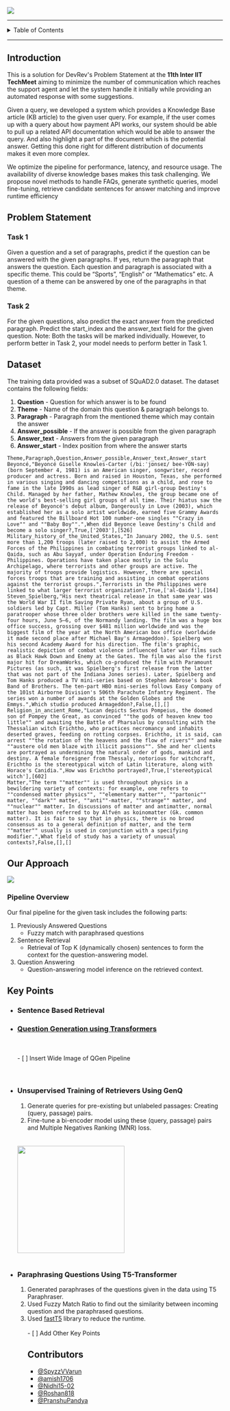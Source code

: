 <!-- # DevRev’s Expert Answers in a Flash Improving Domain-Specific QA -->

<!-- DevRev’s Expert Answers in a Flash Improving Domain-Specific QA -->
<img src="https://socialify.git.ci/siddharthkhincha/Inter-IIT-11-Devrev/image?description=1&font=KoHo&name=1&pattern=Solid&stargazers=1&theme=Dark">

---

<details>
  <summary>Table of Contents</summary>
  <ol>
    <li><a href = "#introduction">Introduction</a></li>
    <li><a href = "#problem-statement">Problem Statement</a></li>
    <li><a href = "#dataset">Dataset</a></li>
    <li><a href = "#our-approach">Our Approach</a></li>
    <li><a href = "#key-points">Key Points</a></li>
    <li><a href = "#contributors">Contributors</a></li>
  </ol>
  </summary>
</details>

---

## Introduction 

This is a solution for DevRev's Problem Statement at the **11th Inter IIT TechMeet** aiming to minimize the number of communication which reaches the support agent and let the system handle it initially while providing an automated response with some suggestions.

Given a query, we developed a system which provides a Knowledge
Base article (KB article) to the given user query. For example, if the user comes up with a query about how payment API works, our system should be able to pull up a related API documentation which would be able to answer the query. And also highlight a
part of the document which is the potential answer. Getting this done right for different distribution of documents makes it even more complex.

We optimize the pipeline for
performance, latency, and resource usage. The
availability of diverse knowledge bases makes this
task challenging. We propose novel methods to
handle FAQs, generate synthetic queries, model
fine-tuning, retrieve candidate sentences for answer matching and improve runtime efficiency

## Problem Statement

### Task 1

Given a question and a set of paragraphs, predict if the question can be answered with the given paragraphs. If yes, return the paragraph that answers the question. Each question and paragraph is associated with a specific theme. This could be “Sports”, “English” or “Mathematics” etc. A question of a theme can be
answered by one of the paragraphs in that theme.

### Task 2

For the given questions, also predict the exact answer from the
predicted paragraph. Predict the start_index and the answer_text field for the given question. Note: Both the tasks will be marked individually. However, to perform better in Task 2, your model needs to perform better in Task 1.

## Dataset

The training data provided was a subset of SQuAD2.0 dataset.
The dataset contains the following fields:

<!-- 1. Question
2. Theme
3. Paragraph
4. Answer_possible
5. Answer_text
6. Answer_start -->
1. **Question** - Question for which answer is to be found
2. **Theme** - Name of the domain this question & paragraph belongs to.
3. **Paragraph** -  Paragraph from the mentioned theme which may contain the answer
4. **Answer_possible** -  If the answer is possible from the given paragraph
5. **Answer_text** - Answers from the given paragraph
6. **Answer_start** - Index position from where the answer starts

```
Theme,Paragraph,Question,Answer_possible,Answer_text,Answer_start
Beyoncé,"Beyoncé Giselle Knowles-Carter (/biːˈjɒnseɪ/ bee-YON-say) (born September 4, 1981) is an American singer, songwriter, record producer and actress. Born and raised in Houston, Texas, she performed in various singing and dancing competitions as a child, and rose to fame in the late 1990s as lead singer of R&B girl-group Destiny's Child. Managed by her father, Mathew Knowles, the group became one of the world's best-selling girl groups of all time. Their hiatus saw the release of Beyoncé's debut album, Dangerously in Love (2003), which established her as a solo artist worldwide, earned five Grammy Awards and featured the Billboard Hot 100 number-one singles ""Crazy in Love"" and ""Baby Boy"".",When did Beyonce leave Destiny's Child and become a solo singer?,True,['2003'],[526]
Military_history_of_the_United_States,"In January 2002, the U.S. sent more than 1,200 troops (later raised to 2,000) to assist the Armed Forces of the Philippines in combating terrorist groups linked to al-Qaida, such as Abu Sayyaf, under Operation Enduring Freedom - Philippines. Operations have taken place mostly in the Sulu Archipelago, where terrorists and other groups are active. The majority of troops provide logistics. However, there are special forces troops that are training and assisting in combat operations against the terrorist groups.",Terrorists in the Philippines were linked to what larger terrorist organization?,True,['al-Qaida'],[164]
Steven_Spielberg,"His next theatrical release in that same year was the World War II film Saving Private Ryan, about a group of U.S. soldiers led by Capt. Miller (Tom Hanks) sent to bring home a paratrooper whose three older brothers were killed in the same twenty-four hours, June 5–6, of the Normandy landing. The film was a huge box office success, grossing over $481 million worldwide and was the biggest film of the year at the North American box office (worldwide it made second place after Michael Bay's Armageddon). Spielberg won his second Academy Award for his direction. The film's graphic, realistic depiction of combat violence influenced later war films such as Black Hawk Down and Enemy at the Gates. The film was also the first major hit for DreamWorks, which co-produced the film with Paramount Pictures (as such, it was Spielberg's first release from the latter that was not part of the Indiana Jones series). Later, Spielberg and Tom Hanks produced a TV mini-series based on Stephen Ambrose's book Band of Brothers. The ten-part HBO mini-series follows Easy Company of the 101st Airborne Division's 506th Parachute Infantry Regiment. The series won a number of awards at the Golden Globes and the Emmys.",Which studio produced Armageddon?,False,[],[]
Religion_in_ancient_Rome,"Lucan depicts Sextus Pompeius, the doomed son of Pompey the Great, as convinced ""the gods of heaven knew too little"" and awaiting the Battle of Pharsalus by consulting with the Thessalian witch Erichtho, who practices necromancy and inhabits deserted graves, feeding on rotting corpses. Erichtho, it is said, can arrest ""the rotation of the heavens and the flow of rivers"" and make ""austere old men blaze with illicit passions"". She and her clients are portrayed as undermining the natural order of gods, mankind and destiny. A female foreigner from Thessaly, notorious for witchcraft, Erichtho is the stereotypical witch of Latin literature, along with Horace's Canidia.",How was Erichtho portrayed?,True,['stereotypical witch'],[602]
Matter,"The term ""matter"" is used throughout physics in a bewildering variety of contexts: for example, one refers to ""condensed matter physics"", ""elementary matter"", ""partonic"" matter, ""dark"" matter, ""anti""-matter, ""strange"" matter, and ""nuclear"" matter. In discussions of matter and antimatter, normal matter has been referred to by Alfvén as koinomatter (Gk. common matter). It is fair to say that in physics, there is no broad consensus as to a general definition of matter, and the term ""matter"" usually is used in conjunction with a specifying modifier.",What field of study has a variety of unusual contexts?,False,[],[]
```

## Our Approach

<img src = "pipeline\final-pipeline.jpg">

### Pipeline Overview

Our final pipeline for the given task includes the following
parts:

1. Previously Answered Questions
    * Fuzzy match with paraphrased questions
2. Sentence Retrieval
    * Retrieval of Top K (dynamically chosen) sentences to form the context for the question-answering model.
3. Question Answering
    * Question-answering model inference on the retrieved context.

## Key Points

<ul>
<li><h3>Sentence Based Retrieval</h3></li> 
<li><h3><a href = "https://github.com/SpyzzVVarun/question_generation">Question Generation using Transformers</a></h3></li><br><br>
<div markdown = "1">
- [ ] Insert Wide Image of QGen Pipeline
</div>
  <br><br>
<li><h3>Unsupervised Training of Retrievers Using GenQ</h3></li>
  <ol>
  <li>Generate queries for pre-existing but unlabeled passages: Creating (query, passage) pairs.</li>
  <li>Fine-tune a bi-encoder model using these (query, passage) pairs and Multiple Negatives Ranking (MNR) loss.</li>
  </ol>
  <br><br>
  <img src = "https://d33wubrfki0l68.cloudfront.net/072f1e19b9b0e0271da6946d46095b5891db6c2f/adf5a/images/genq-1.jpg" height = "250">
  <br><br>
  
  <li><h3>Paraphrasing Questions Using T5-Transformer</h3></li> 
  <ol>
    <li>Generated paraphrases of the questions given in the data using T5 Paraphraser.</li>
    <li>Used Fuzzy Match Ratio to find out the similarity between incoming question and the paraphrased questions.</li>
    <li>Used <a href = "https://github.com/Ki6an/fastT5">fastT5</a> library to reduce the runtime.<br><br>
  - [ ] Add Other Key Points

## Contributors

- [@SpyzzVVarun](https://github.com/SpyzzVVarun)
- [@amish1706](https://github.com/amish1706)
- [@Nidhi15-02](https://github.com/Nidhi15-02)
- [@Roshan818](https://github.com/Roshan818)
- [@PranshuPandya](https://github.com/PranshuPandya)

